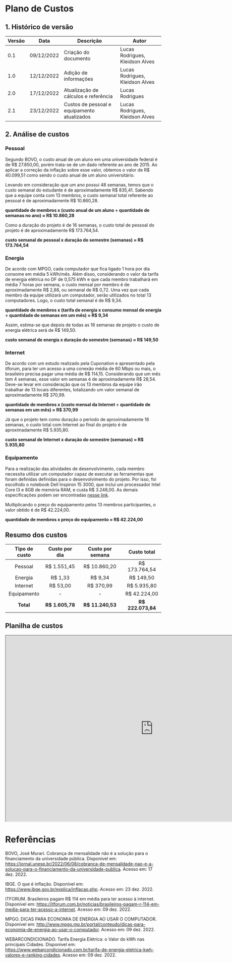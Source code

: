 # Plano de Custos

## 1. Histórico de versão

| Versão | Data       | Descrição | Autor |
| ------ | ---------- | --------- | ------ |
| 0.1    | 09/12/2022 | Criação do documento | Lucas Rodrigues, Kleidson Alves |
| 1.0    | 12/12/2022 | Adição de informações | Lucas Rodrigues, Kleidson Alves |
| 2.0    | 17/12/2022 | Atualização de cálculos e referência | Lucas Rodrigues |
| 2.1    | 23/12/2022 | Custos de pessoal e equipamento atualizados | Lucas Rodrigues, Kleidson Alves |

## 2. Análise de custos

### Pessoal

Segundo BOVO, o custo anual de um aluno em uma universidade federal é de R$ 27.850,00, porém trata-se de um dado referente ao ano de 2015. Ao aplicar a correção da inflação sobre esse valor, obtemos o valor de R$ 40.099,51 como sendo o custo anual de um aluno universitário. 

Levando em consideração que um ano possui 48 semanas, temos que o custo semanal do estudante é de aproximadamente R$ 835,41. Sabendo que a equipe conta com 13 membros, o custo semanal total referente ao pessoal é de aproximadamente R$ 10.860,28.

**quantidade de membros x (custo anual de um aluno ÷ quantidade de semanas no ano) ≈ R$ 10.860,28**

Como a duração do projeto é de 16 semanas, o custo total de pessoal do projeto é de aproximadamente R$ 173.764,54.

**custo semanal de pessoal x duração do semestre (semanas) ≈ R$ 173.764,54**

### Energia

De acordo com MPGO, cada computador que fica ligado 1 hora por dia consome em média 5 kWh/mês. Além disso, considerando o valor da tarifa de energia elétrica no DF de 0,575 kWh e que cada membro trabalhará em média 7 horas por semana, o custo mensal por membro é de aproximadamente R$ 2,88, ou semanal de R$ 0,72. Uma vez que cada membro da equipe utilizará um computador, serão utilizados no total 13 computadores. Logo, o custo total semanal é de R$ 9,34.

**quantidade de membros x (tarifa de energia x consumo mensal de energia ÷ quantidade de semanas em um mês) ≈ R$ 9,34**

Assim, estima-se que depois de todas as 16 semanas de projeto o custo de energia elétrica será de R$ 149,50.

**custo semanal de energia x duração do semestre (semanas) ≈ R$ 149,50**

### Internet

De acordo com um estudo realizado pela Cuponation e apresentado pela itforum, para ter um acesso a uma conexão média de 60 Mbps ou mais, o brasileiro precisa pagar uma média de R$ 114,15. Considerando que um mês tem 4 semanas, esse valor em semanas é de aproximadamente R$ 28,54. Deve-se levar em consideração que os 13 membros da equipe irão trabalhar de 13 locais diferentes, totalizando um valor semanal de aproximadamente R$ 370,99.

**quantidade de membros x (custo mensal da Internet ÷ quantidade de semanas em um mês) ≈ R$ 370,99**

Já que o projeto tem como duração o período de aproximadamente 16 semanas, o custo total com Internet ao final do projeto é de aproximadamente R$ 5.935,80.

**custo semanal de Internet x duração do semestre (semanas) ≈ R$ 5.935,80**

### Equipamento

Para a realização das atividades de desenvolvimento, cada membro necessita utilizar um computador capaz de executar as ferramentas que foram definidas definidas para o desenvolvimento do projeto. Por isso, foi escolhido o notebook Dell Inspiron 15 3000, que inclui um processador Intel Core I3 e 8GB de memória RAM, e custa R$ 3.248,00. As demais especificações podem ser encontradas [nesse link](https://www.dell.com/pt-br/shop/notebooks/notebook-inspiron-15-3000/spd/inspiron-15-3511-laptop/i3511u1017w).

Multiplicando o preço do equipamento pelos 13 membros participantes, o valor obtido é de R$ 42.224,00.

**quantidade de membros x preço do equipamento ≈ R$ 42.224,00**

## Resumo dos custos

| Tipo de custo | Custo por dia | Custo por semana | Custo total |
| :--------: | :--------: | :---------: | :--------: |
| Pessoal | R$ 1.551,45 | R$ 10.860,20 | R$ 173.764,54 |
| Energia | R$ 1,33 | R$ 9,34 | R$ 149,50 |
| Internet | R$ 53,00 | R$ 370,99  | R$  5.935,80 |
| Equipamento | - | -  | R$ 42.224,00 |
| **Total** | **R$ 1.605,78** | **R$ 11.240,53** | **R$ 222.073,84** |

## Planilha de custos

<iframe width="950" height="600" src="https://docs.google.com/spreadsheets/d/e/2PACX-1vTd2XUfCDXdrhDxOicdwLxMcdH1Qnly1wyu5plVhicJmpx2pfRuxW5RC6iUVyv0FcPX0eC2cflwIgN9/pubhtml?gid=0&amp;single=true&amp;widget=true&amp;headers=false"></iframe>

# Referências

BOVO, José Murari. Cobrança de mensalidade não é a solução para o financiamento da universidade pública. Disponível em: https://jornal.unesp.br/2022/06/08/cobranca-de-mensalidade-nao-e-a-solucao-para-o-financiamento-da-universidade-publica. Acesso em: 17 dez. 2022.

IBGE. O que é inflação. Disponível em: https://www.ibge.gov.br/explica/inflacao.php. Acesso em: 23 dez. 2022.

ITFORUM. Brasileiros pagam R$ 114 em média para ter acesso à internet. Disponível em: https://itforum.com.br/noticias/brasileiros-pagam-r-114-em-media-para-ter-acesso-a-internet. Acesso em: 09 dez. 2022.

MPGO. DICAS PARA ECONOMIA DE ENERGIA AO USAR O COMPUTADOR. Disponível em: http://www.mpgo.mp.br/portal/conteudo/dicas-para-economia-de-energia-ao-usar-o-computador. Acesso em: 09 dez. 2022.

WEBARCONDICIONADO. Tarifa Energia Elétrica: o Valor do kWh nas principais Cidades. Disponível em: https://www.webarcondicionado.com.br/tarifa-de-energia-eletrica-kwh-valores-e-ranking-cidades. Acesso em: 09 dez. 2022.
